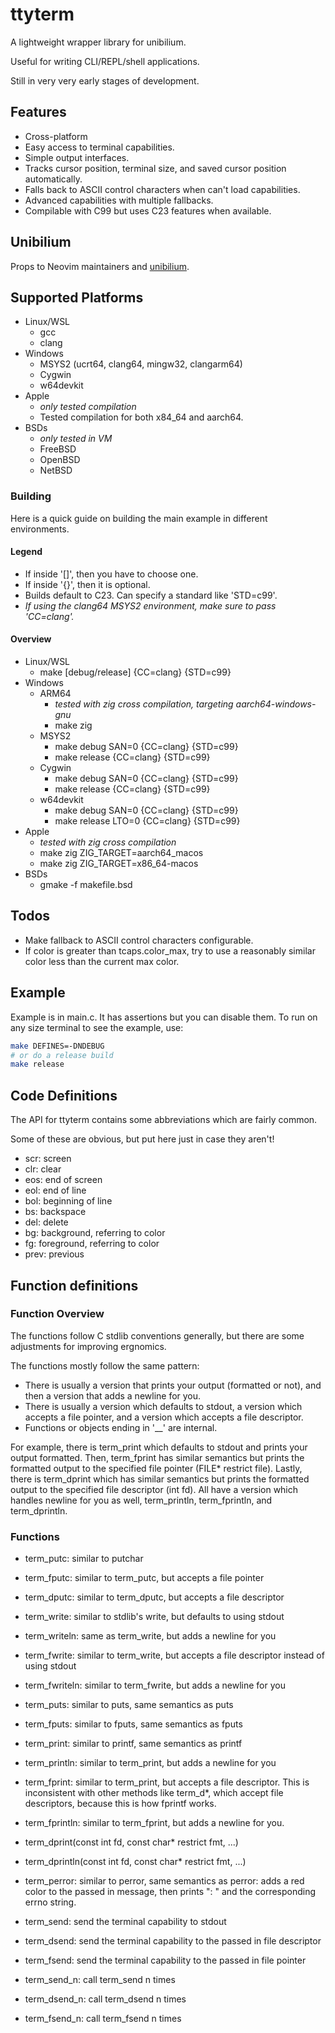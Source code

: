 # ttyterm

A lightweight wrapper library for unibilium.

Useful for writing CLI/REPL/shell applications.

Still in very very early stages of development.

## Features

* Cross-platform
* Easy access to terminal capabilities.
* Simple output interfaces.
* Tracks cursor position, terminal size, and saved cursor position automatically.
* Falls back to ASCII control characters when can't load capabilities.
* Advanced capabilities with multiple fallbacks.
* Compilable with C99 but uses C23 features when available.

## Unibilium

Props to Neovim maintainers and [unibilium](https://github.com/neovim/unibilium/tree/master).

## Supported Platforms

* Linux/WSL
  * gcc
  * clang
* Windows
  * MSYS2 (ucrt64, clang64, mingw32, clangarm64)
  * Cygwin
  * w64devkit
* Apple
  * *only tested compilation*
  * Tested compilation for both x84_64 and aarch64.
* BSDs
  * *only tested in VM*
  * FreeBSD
  * OpenBSD
  * NetBSD

### Building

Here is a quick guide on building the main example in different environments.

#### Legend

* If inside '[]', then you have to choose one.
* If inside '{}', then it is optional.
* Builds default to C23. Can specify a standard like 'STD=c99'.
* *If using the clang64 MSYS2 environment, make sure to pass 'CC=clang'.*

#### Overview

* Linux/WSL
  * make [debug/release] {CC=clang} {STD=c99}
* Windows
  * ARM64
    * *tested with zig cross compilation, targeting aarch64-windows-gnu*
    * make zig
  * MSYS2
    * make debug SAN=0 {CC=clang} {STD=c99}
    * make release {CC=clang} {STD=c99}
  * Cygwin
    * make debug SAN=0 {CC=clang} {STD=c99}
    * make release {CC=clang} {STD=c99}
  * w64devkit
    * make debug SAN=0 {CC=clang} {STD=c99}
    * make release LTO=0 {CC=clang} {STD=c99}
* Apple
  * *tested with zig cross compilation*
  * make zig ZIG_TARGET=aarch64_macos
  * make zig ZIG_TARGET=x86_64-macos
* BSDs
  * gmake -f makefile.bsd

## Todos

* Make fallback to ASCII control characters configurable.
* If color is greater than tcaps.color_max, try to use a reasonably similar color less than the current max color.

## Example

Example is in main.c.
It has assertions but you can disable them.
To run on any size terminal to see the example, use:

``` sh
make DEFINES=-DNDEBUG
# or do a release build
make release
```

## Code Definitions

The API for ttyterm contains some abbreviations which are fairly common.

Some of these are obvious, but put here just in case they aren't!

* scr: screen
* clr: clear
* eos: end of screen
* eol: end of line
* bol: beginning of line
* bs: backspace
* del: delete
* bg: background, referring to color
* fg: foreground, referring to color
* prev: previous

## Function definitions

### Function Overview

The functions follow C stdlib conventions generally, but there are some adjustments for improving ergnomics.

The functions mostly follow the same pattern:

* There is usually a version that prints your output (formatted or not), and then a version that adds a newline for you.
* There is usually a version which defaults to stdout, a version which accepts a file pointer, and a version which accepts a file descriptor.
* Functions or objects ending in '__' are internal.

For example, there is term_print which defaults to stdout and prints your output formatted.
Then, term_fprint has similar semantics but prints the formatted output to the specified file pointer (FILE* restrict file).
Lastly, there is term_dprint which has similar semantics but prints the formatted output to the specified file descriptor (int fd).
All have a version which handles newline for you as well, term_println, term_fprintln, and term_dprintln.

### Functions

* term_putc: similar to putchar
* term_fputc: similar to term_putc, but accepts a file pointer
* term_dputc: similar to term_dputc, but accepts a file descriptor

* term_write: similar to stdlib's write, but defaults to using stdout
* term_writeln: same as term_write, but adds a newline for you
* term_fwrite: similar to term_write, but accepts a file descriptor instead of using stdout
* term_fwriteln: similar to term_fwrite, but adds a newline for you

* term_puts: similar to puts, same semantics as puts
* term_fputs: similar to fputs, same semantics as fputs

* term_print: similar to printf, same semantics as printf
* term_println: similar to term_print, but adds a newline for you
* term_fprint: similar to term_print, but accepts a file descriptor. This is inconsistent with other methods like term_d*, which accept file descriptors, because this is how fprintf works.
* term_fprintln: similar to term_fprint, but adds a newline for you.
* term_dprint(const int fd, const char* restrict fmt, ...)
* term_dprintln(const int fd, const char* restrict fmt, ...)

* term_perror: similar to perror, same semantics as perror: adds a red color to the passed in message, then prints ": " and the corresponding errno string.

* term_send: send the terminal capability to stdout
* term_dsend: send the terminal capability to the passed in file descriptor
* term_fsend: send the terminal capability to the passed in file pointer
* term_send_n: call term_send n times
* term_dsend_n: call term_dsend n times
* term_fsend_n: call term_fsend n times
